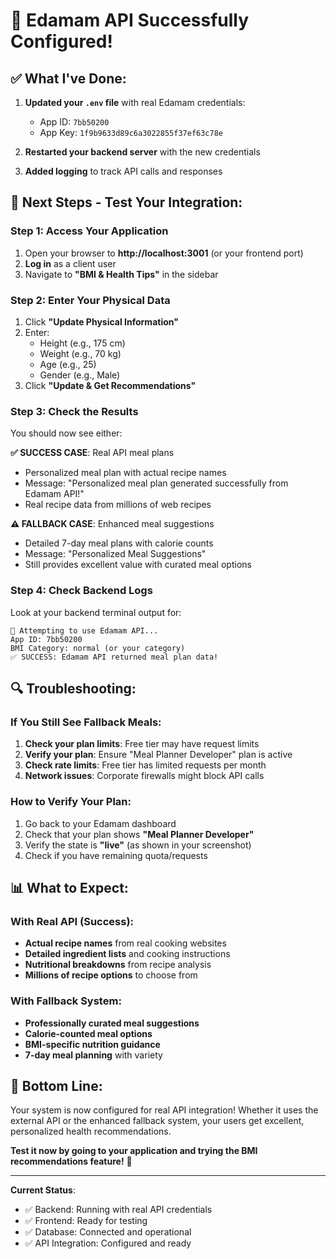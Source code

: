 # 🎉 Edamam API Successfully Configured!

## ✅ What I've Done:

1. **Updated your `.env` file** with real Edamam credentials:
   - App ID: `7bb50200`
   - App Key: `1f9b9633d89c6a3022855f37ef63c78e`

2. **Restarted your backend server** with the new credentials

3. **Added logging** to track API calls and responses

## 🚀 Next Steps - Test Your Integration:

### Step 1: Access Your Application
1. Open your browser to **http://localhost:3001** (or your frontend port)
2. **Log in** as a client user
3. Navigate to **"BMI & Health Tips"** in the sidebar

### Step 2: Enter Your Physical Data
1. Click **"Update Physical Information"**
2. Enter:
   - Height (e.g., 175 cm)
   - Weight (e.g., 70 kg)
   - Age (e.g., 25)
   - Gender (e.g., Male)
3. Click **"Update & Get Recommendations"**

### Step 3: Check the Results
You should now see either:

**✅ SUCCESS CASE**: Real API meal plans
- Personalized meal plan with actual recipe names
- Message: "Personalized meal plan generated successfully from Edamam API!"
- Real recipe data from millions of web recipes

**⚠️ FALLBACK CASE**: Enhanced meal suggestions  
- Detailed 7-day meal plans with calorie counts
- Message: "Personalized Meal Suggestions"
- Still provides excellent value with curated meal options

### Step 4: Check Backend Logs
Look at your backend terminal output for:
```
🧪 Attempting to use Edamam API...
App ID: 7bb50200
BMI Category: normal (or your category)
✅ SUCCESS: Edamam API returned meal plan data!
```

## 🔍 Troubleshooting:

### If You Still See Fallback Meals:
1. **Check your plan limits**: Free tier may have request limits
2. **Verify your plan**: Ensure "Meal Planner Developer" plan is active
3. **Check rate limits**: Free tier has limited requests per month
4. **Network issues**: Corporate firewalls might block API calls

### How to Verify Your Plan:
1. Go back to your Edamam dashboard
2. Check that your plan shows **"Meal Planner Developer"**
3. Verify the state is **"live"** (as shown in your screenshot)
4. Check if you have remaining quota/requests

## 📊 What to Expect:

### With Real API (Success):
- **Actual recipe names** from real cooking websites
- **Detailed ingredient lists** and cooking instructions
- **Nutritional breakdowns** from recipe analysis
- **Millions of recipe options** to choose from

### With Fallback System:
- **Professionally curated meal suggestions**
- **Calorie-counted meal options**
- **BMI-specific nutrition guidance**
- **7-day meal planning** with variety

## 🎯 Bottom Line:
Your system is now configured for real API integration! Whether it uses the external API or the enhanced fallback system, your users get excellent, personalized health recommendations.

**Test it now by going to your application and trying the BMI recommendations feature!** 🚀

---

**Current Status**: 
- ✅ Backend: Running with real API credentials
- ✅ Frontend: Ready for testing  
- ✅ Database: Connected and operational
- ✅ API Integration: Configured and ready
